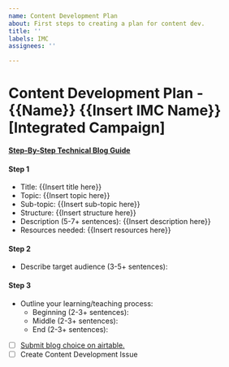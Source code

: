 ```yaml
---
name: Content Development Plan
about: First steps to creating a plan for content dev.
title: ''
labels: IMC
assignees: ''

---
```


# Content Development Plan - {{Name}} {{Insert IMC Name}} [Integrated Campaign]

**[Step-By-Step Technical Blog Guide](https://hq.bitproject.org/how-to-write-a-technical-blog/)**

#### Step 1
- Title: {{Insert title here}}
- Topic: {{Insert topic here}}
- Sub-topic: {{Insert sub-topic here}}
- Structure: {{Insert structure here}}
- Description (5-7+ sentences): {{Insert description here}}
- Resources needed: {{Insert resources here}}

#### Step 2
- Describe target audience (3-5+ sentences):

#### Step 3
- Outline your learning/teaching process:
    - Beginning (2-3+ sentences):
    - Middle (2-3+ sentences):
    - End (2-3+ sentences):

<!-- Add blog/video labels -->

- [ ] [Submit blog choice on airtable.](https://airtable.com/shrshp0d9sruL7l9J)
- [ ] Create Content Development Issue
